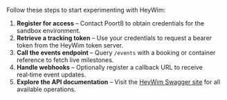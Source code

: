 

Follow these steps to start experimenting with HeyWim:

1. **Register for access** – Contact Poort8 to obtain credentials for the sandbox environment.
2. **Retrieve a tracking token** – Use your credentials to request a bearer token from the HeyWim token server.
3. **Call the events endpoint** – Query `/events` with a booking or container reference to fetch live milestones.
4. **Handle webhooks** – Optionally register a callback URL to receive real‑time event updates.
5. **Explore the API documentation** – Visit the [HeyWim Swagger site](https://poort8.github.io/Poort8.HeyWim.Swagger/) for all available operations.

